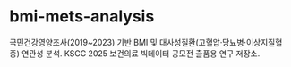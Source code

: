 # bmi-mets-analysis
국민건강영양조사(2019~2023) 기반 BMI 및 대사성질환(고혈압·당뇨병·이상지질혈증) 연관성 분석.  KSCC 2025 보건의료 빅데이터 공모전 출품용 연구 저장소.
